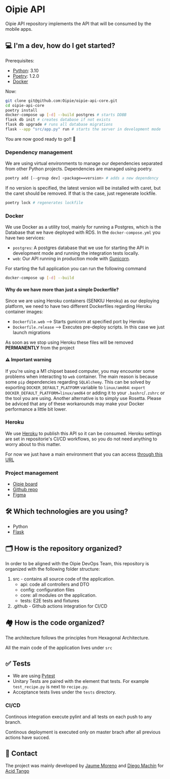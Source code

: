 # Oipie API

Oipie API repository implements the API that will be consumed by the mobile apps.

## 💻 I'm a dev, how do I get started?

Prerequisites:

- [Python](https://www.python.org/downloads/): 3.10
- [Poetry](https://python-poetry.org/docs/#installation): 1.2.0
- [Docker](https://docs.docker.com/get-docker/)

Now:

```bash
git clone git@github.com:Oipie/oipie-api-core.git
cd oipie-api-core
poetry install
docker-compose up [-d] --build postgres # starts DDBB
flask db init # creates database if not exists
flask db upgrade # runs all database migrations
flask --app "src/app.py" run # starts the server in development mode
```

You are now good ready to go!! 👯

### Dependency management

We are using virtual environments to manage our dependencies separated from other Python projects. Dependencies are managed using poetry.

```bash
poetry add [--group dev] <package==version> # adds a new dependency
```

If no version is specified, the latest version will be installed with caret, but the caret should be removed. If that is the case, just regenerate lockfile.

```bash
poetry lock # regenerates lockfile
```

### Docker

We use Docker as a utility tool, mainly for running a Postgres, which is the Database that we have deployed with RDS. In the `docker-compose.yml` you have two services:

- `postgres`: A postgres database that we use for starting the API in development mode and running the integration tests locally.
- `web`: Our API running in production mode with [Gunicorn](https://gunicorn.org/).

For starting the full application you can run the following command

```bash
docker-compose up [-d] --build
```


#### Why do we have more than just a simple Dockerfile?

Since we are using Heroku containers (SENKIU Heroku) as our deploying platform, we need to have two different Dockerfiles regarding Heroku container images:
- `Dockerfile.web` --> Starts gunicorn at specified port by Heroku
- `Dockerfile.release` --> Executes pre-deploy scripts. In this case we just launch migrations

As soon as we stop using Heroku these files will be removed **PERMANENTLY** from the project


#### :warning: Important warning

If you're using a M1 chipset based computer, you may encounter some problems when interacting to `web` container. The main reason is because some `pip` dependencies regarding `SQLAlchemy`. This can be solved by exporting `DOCKER_DEFAULT_PLATFORM` variable to `linux/amd64`:
`export DOCKER_DEFAULT_PLATFORM=linux/amd64` or adding it to your `.bashrc`/`.zshrc` or the tool you are using. Another alternative is to simply use Rosetta. Please be adviced that any of these workarounds may make your Docker performance a little bit lower.

### Heroku

We use [Heroku](https://www.heroku.com/) to publish this API so it can be consumed. Heroku settings are set in repositorie's CI/CD workflows, so you do not need anything to worry about to this matter.

For now we just have a main environment that you can access [through this URL](https://oipie.herokuapp.com/)


### Project management

- [Oipie board](https://trello.com/b/727W8t27/development)
- [Github repo](https://github.com/Oipie/oipie-api-core)
- [Figma](https://www.figma.com/file/baltSi1jqPjxE3lJRdl3gh/Oipiegma)

## 🛠 Which technologies are you using?

- Python
- [Flask](https://flask.palletsprojects.com/en/2.2.x/)

## 🗂 How is the repository organized?

In order to be aligned with the Oipie DevOps Team, this repository is organized with the following folder structure:

1. src - contains all source code of the application.
    * api: code all controllers and DTO
    * config: configuration files
    * core: all modules on the application.
    * tests: E2E tests and fixtures
3. .github - Github actions integration for CI/CD

## 🏘 How is the code organized?

The architecture follows the principles from Hexagonal Architecture.

All the main code of the application lives under `src`

## ✅ Tests

- We are using [Pytest](https://docs.pytest.org/en/7.1.x/)
- Unitary Tests are paired with the element that tests. For example `test_recipe.py` is next to `recipe.py`.
- Acceptance tests lives under the `tests` directory.

### CI/CD

Continous integration execute pylint and all tests on each push to any branch.

Continous deployment is executed only on master brach after all previous actions have succed.


## 📲 Contact

The project was mainly developed by [Jaume Moreno](morenocantoj@gmail.com) and [Diego Machín](diego@acidtango.com)
for [Acid Tango](https://acidtango.com/)
